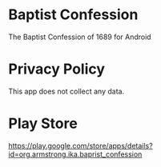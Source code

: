 # Baptist Confession

The Baptist Confession of 1689 for Android

# Privacy Policy

This app does not collect any data.

# Play Store

https://play.google.com/store/apps/details?id=org.armstrong.ika.baprist_confession
